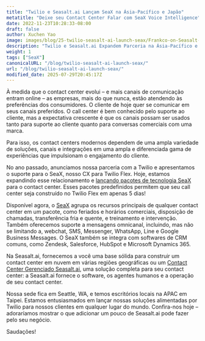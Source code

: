 ```yaml
---
title: "Twilio e Seasalt.ai Lançam SeaX na Ásia-Pacífico e Japão"
metatitle: "Deixe seu Contact Center Falar com SeaX Voice Intelligence"
date: 2022-11-23T10:28:33-08:00
draft: false
author: Xuchen Yao
image: images/blog/25-twilio-seasalt-ai-launch-seax/Frankco-on-Seasalt-ai-parternship.png
description: "Twilio e Seasalt.ai Expandem Parceria na Ásia-Pacífico e Japão para Construir Centros de Contato em Nuvem Multipaíses"
weight: 1
tags: ["SeaX"]
canonicalURL: "/blog/twilio-seasalt-ai-launch-seax/"
url: "/blog/twilio-seasalt-ai-launch-seax/"
modified_date: 2025-07-29T20:45:17Z
---
```


À medida que o contact center evolui – e mais canais de comunicação entram online – as empresas, mais do que nunca, estão atendendo às preferências dos consumidores. O cliente de hoje quer se comunicar em seus canais preferidos. O call center é bem conhecido pelo suporte ao cliente, mas a expectativa crescente é que os canais possam ser usados tanto para suporte ao cliente quanto para conversas comerciais com uma marca.

Para isso, os contact centers modernos dependem de uma ampla variedade de soluções, canais e integrações em uma ampla e diferenciada gama de experiências que impulsionam o engajamento do cliente.

No ano passado, anunciamos nossa parceria com a Twilio e apresentamos o suporte para o SeaX, nosso CX para Twilio Flex. Hoje, estamos expandindo esse relacionamento e [lançando pacotes de tecnologia SeaX](https://www.twilio.com/press/releases/twilio-and-seasaltai-expand-partnership-in-apj) para o contact center. Esses pacotes predefinidos permitem que seu call center seja construído no Twilio Flex em apenas 5 dias!

Disponível agora, o [SeaX](https://seax.seasalt.ai/?utm_source=blog/) agrupa os recursos principais de qualquer contact center em um pacote, como feriados e horários comerciais, disposição de chamadas, transferência fria e quente, e treinamento e intervenção. Também oferecemos suporte a mensagens omnicanal, incluindo, mas não se limitando a, webchat, SMS, Messenger, WhatsApp, Line e Google Business Messages. O SeaX também se integra com softwares de CRM comuns, como Zendesk, Salesforce, HubSpot e Microsoft Dynamics 365.

Na Seasalt.ai, fornecemos a você uma base sólida para construir um contact center em nuvem em várias regiões geográficas ou um [Contact Center Gerenciado Seasalt.ai](https://seasalt.ai/managed-contact-center/), uma solução completa para seu contact center: a Seasalt.ai fornece o software, os agentes humanos e a operação de seu contact center.

Nossa sede fica em Seattle, WA, e temos escritórios locais na APAC em Taipei. Estamos entusiasmados em lançar nossas soluções alimentadas por Twilio para nossos clientes em qualquer lugar do mundo. Confira-nos hoje – adoraríamos mostrar o que adicionar um pouco de Seasalt.ai pode fazer pelo seu negócio.

Saudações!
